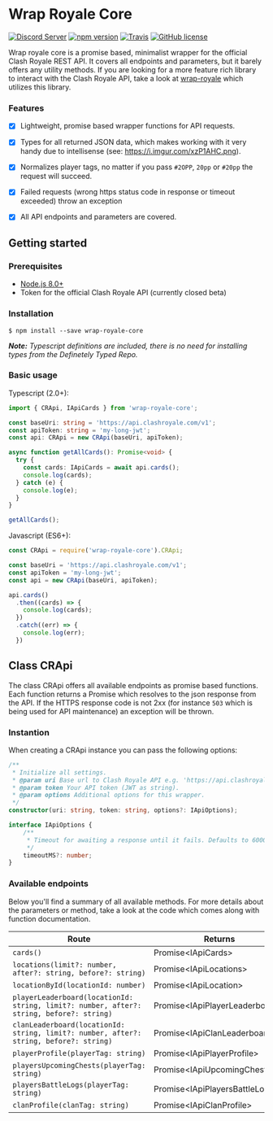 # Wrap Royale Core


[![Discord Server](https://discordapp.com/api/guilds/372163650993127424/embed.png)](https://discord.gg/YBAE3JX)
[![npm version](https://badge.fury.io/js/wrap-royale-core.svg)](https://badge.fury.io/js/wrap-royale-core)
[![Travis](https://img.shields.io/travis/weeco/wrap-royale-core.svg)](https://travis-ci.org/weeco/wrap-royale-core)
[![GitHub license](https://img.shields.io/github/license/weeco/wrap-royale-core.svg)](https://github.com/weeco/wrap-royale-core/blob/master/LICENSE)

Wrap royale core is a promise based, minimalist wrapper for the official Clash Royale REST API. It covers all endpoints and parameters, but it barely offers any utility methods. If you are looking for a more feature rich library to interact with the Clash Royale API, take a look at [wrap-royale](https://github.com/weeco/wrap-royale) which utilizes this library.

### Features

- [x] Lightweight, promise based wrapper functions for API requests.
- [x] Types for all returned JSON data, which makes working with it very handy due to intellisense (see: https://i.imgur.com/xzP1AHC.png).
- [x] Normalizes player tags, no matter if you pass `#2OPP`, `20pp` or `#20pp` the request will succeed.
- [x] Failed requests (wrong https status code in response or timeout exceeded) throw an exception
- [x] All API endpoints and parameters are covered.



## Getting started
### Prerequisites
- [Node.js 8.0+](http://nodejs.org)
- Token for the official Clash Royale API (currently closed beta)

### Installation
`$ npm install --save wrap-royale-core`

_**Note:** Typescript definitions are included, there is no need for installing types from the Definetely Typed Repo._

### Basic usage
Typescript (2.0+):

```typescript
import { CRApi, IApiCards } from 'wrap-royale-core';

const baseUri: string = 'https://api.clashroyale.com/v1';
const apiToken: string = 'my-long-jwt';
const api: CRApi = new CRApi(baseUri, apiToken);

async function getAllCards(): Promise<void> {
  try {
    const cards: IApiCards = await api.cards();
    console.log(cards);
  } catch (e) {
    console.log(e);
  }
}

getAllCards();
```

Javascript (ES6+):

```javascript
const CRApi = require('wrap-royale-core').CRApi;

const baseUri = 'https://api.clashroyale.com/v1';
const apiToken = 'my-long-jwt';
const api = new CRApi(baseUri, apiToken);

api.cards()
  .then((cards) => {
    console.log(cards);
  })
  .catch((err) => {
    console.log(err);
  })
```

## Class CRApi
The class CRApi offers all available endpoints as promise based functions. Each function returns a Promise which resolves to the json response from the API. If the HTTPS response code is not 2xx (for instance `503` which is being used for API maintenance) an exception will be thrown.

### Instantion
When creating a CRApi instance you can pass the following options:

```typescript
/**
 * Initialize all settings.
 * @param uri Base url to Clash Royale API e.g. 'https://api.clashroyale.com/v1/'.
 * @param token Your API token (JWT as string).
 * @param options Additional options for this wrapper.
 */
constructor(uri: string, token: string, options?: IApiOptions);

interface IApiOptions {
    /**
     * Timeout for awaiting a response until it fails. Defaults to 6000 milliseconds.
     */
    timeoutMS?: number;
}
```

### Available endpoints
Below you'll find a summary of all available methods. For more details about the parameters or method, take a look at the code which comes along with function documentation.

| Route                                                                                    | Returns                           |
|------------------------------------------------------------------------------------------|-----------------------------------|
| `cards()`                                                                                | Promise\<IApiCards>               |
| `locations(limit?: number, after?: string, before?: string)`                             | Promise\<IApiLocations>           |
| `locationById(locationId: number)`                                                       | Promise\<IApiLocation>            |
| `playerLeaderboard(locationId: string, limit?: number, after?: string, before?: string)` | Promise\<IApiPlayerLeaderboard>   |
| `clanLeaderboard(locationId: string, limit?: number, after?: string, before?: string)`   | Promise\<IApiClanLeaderboard>     |
| `playerProfile(playerTag: string)`                                                       | Promise\<IApiPlayerProfile>       |
| `playersUpcomingChests(playerTag: string)`                                               | Promise\<IApiUpcomingChests>      |
| `playersBattleLogs(playerTag: string)`                                                   | Promise\<IApiPlayersBattleLogs[]> |
| `clanProfile(clanTag: string)`                                                           | Promise\<IApiClanProfile>         |
